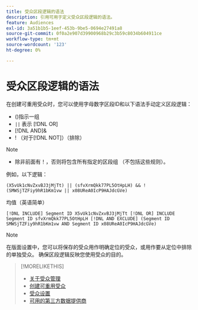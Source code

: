 ```yaml
---
title: 受众区段逻辑的语法
description: 引用可用于定义受众区段逻辑的语法。
feature: Audiences
exl-id: 3a51b1b5-1eef-453b-9be5-0694e27491a8
source-git-commit: 0f0a2e907d39900968b29c3b59c8034b604911ce
workflow-type: tm+mt
source-wordcount: '123'
ht-degree: 0%

---
```


# 受众区段逻辑的语法

在创建可重用受众时，您可以使用字母数字区段ID和以下语法手动定义区段逻辑：

* ()指示一组
* `||` 表示  [!DNL OR] <!-- || escaped with backticks so Jenkins doesn't think it's a Markdown table -->
* [!DNL AND]&amp;
* ! （对于[!DNL NOT]）（排除）

>[!NOTE]
>
>* 除非前面有！，否则将包含所有指定的区段组 （不包括这些规则）。


例如，以下逻辑：

```
(X5vUk1cNvZxvBJ3jMjTt) || (sfvXrmQkk77PL5OtHpLH) && !(SMWSjTZFiy9hR1bKm1vw || x08UReA0IcP9HAJdcGVe)
```

均值（英语简单）

```
[!DNL INCLUDE] Segment ID X5vUk1cNvZxvBJ3jMjTt [!DNL OR] INCLUDE Segment ID sfvXrmQkk77PL5OtHpLH [!DNL AND EXCLUDE] (Segment ID SMWSjTZFiy9hR1bKm1vw AND Segment ID x08UReA0IcP9HAJdcGVe)
```

>[!NOTE]
>
>在版面设置中，您可以将保存的受众用作明确定位的受众，或用作要从定位中排除的单独受众。 确保区段逻辑反映您使用受众的目的。

>[!MORELIKETHIS]
>
>* [关于受众管理](audience-about.md)
>* [创建可重用受众](reusable-audience-create.md)
>* [受众设置](audience-settings.md)
>* [可用的第三方数据提供商](third-party-data-providers.md)

